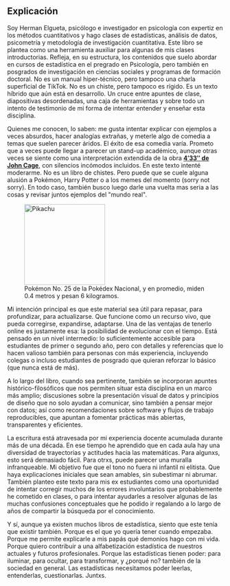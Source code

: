 ## Explicación

Soy Herman Elgueta, psicólogo e investigador en psicología con expertiz en los métodos cuantitativos y hago clases de estadísticas, análisis de datos, psicometría y metodología  de investigación cuantitativa. Este libro se plantea como una herramienta auxiliar para algunas de mis clases introductorias. Refleja, en su estructura, los contenidos que suelo abordar en cursos de estadística en el pregrado en Psicología, pero también en posgrados de investigación en ciencias sociales y programas de formación doctoral. No es un manual hiper-técnico, pero tampoco una charla superficial de TikTok. No es un chiste, pero tampoco es rígido. Es un texto híbrido que aún está en desarrollo. Un cruce entre apuntes de clase, diapositivas desordenadas, una caja de herramientas y sobre todo un intento de testimonio de mi forma de intentar entender y enseñar esta disciplina.

Quienes me conocen, lo saben: me gusta intentar explicar con ejemplos a veces absurdos, hacer analogías extrañas, y meterle algo de comedia a temas que suelen parecer áridos. El éxito de esa comedia varía. Prometo que a veces puede llegar a parecer un stand-up académico, aunque otras veces se siente como una interpretación extendida de la obra [**4′33″ de John Cage**](https://youtu.be/AWVUp12XPpU), con silencios incómodos incluidos. En este texto intenté moderarme. No es un libro de chistes. Pero puede que se cuele alguna alusión a Pokémon, Harry Potter o a los memes del momento (sorry not sorry). En todo caso, también busco luego darle una vuelta mas seria a las cosas y revisar juntos ejemplos del "mundo real".

<!-- BEGIN:IMG -->

<figure>
  <img src="https://raw.githubusercontent.com/heelgueta/edesc/refs/heads/main/src/img/pikachu.png" alt="Pikachu" width="188">
  <figcaption>
    Pokémon No. 25 de la Pokédex Nacional, y en promedio, miden 0.4 metros y pesan 6 kilogramos.</p>
  </figcaption>
</figure>

<!-- END:IMG -->


Mi intención principal es que este material sea útil para repasar, para profundizar, para actualizarse. Que funcione como un recurso vivo, que pueda corregirse, expandirse, adaptarse. Una de las ventajas de tenerlo online es justamente esa: la posibilidad de evolucionar con el tiempo. Está pensado en un nivel intermedio: lo suficientemente accesible para estudiantes de primer o segundo año, pero con detalles y referencias que lo hacen valioso también para personas con más experiencia, incluyendo colegas o incluso estudiantes de posgrado que quieran reforzar lo básico (que nunca está de más). 

A lo largo del libro, cuando sea pertinente, también se incorporan apuntes histórico-filosóficos que nos permiten situar esta disciplina en un marco más amplio; discusiones sobre la presentación visual de datos y principios de diseño que no solo ayudan a comunicar, sino también a pensar mejor con datos; así como recomendaciones sobre software y flujos de trabajo reproducibles, que apuntan a fomentar prácticas más abiertas, transparentes y eficientes.

La escritura está atravesada por mi experiencia docente acumulada durante más de una década. En ese tiempo he aprendido que en cada aula hay una diversidad de trayectorias y actitudes hacia las matemáticas. Para algunxs, esto será demasiado fácil. Para otrxs, puede parecer una muralla infranqueable. Mi objetivo fue que el tono no fuera ni infantil ni elitista. Que haya explicaciones iniciales que sean amables, sin subestimar ni abrumar. También planteo este texto para mis ex estudiantes como una oportunidad de intentar corregir muchos de los errores involuntarios que probablemente he cometido en clases, o para intentar ayudarles a resolver algunas de las muchas confusiones conceptuales que he podido ir regalando a lo largo de años de compartir la búsqueda por el conocimiento.

Y sí, aunque ya existen muchos libros de estadística, siento que este tenía que existir también. Porque es el que yo quería tener cuando empezaba. Porque me permite explicarle a mis papás qué demonios hago con mi vida. Porque quiero contribuir a una alfabetización estadística de nuestros actuales y futuros profesionales. Porque las estadísticas tienen poder: para iluminar, para ocultar, para transformar, y ¿porqué no? también de la sociedad en general. Las estadísticas necesitamos poder leerlas, entenderlas, cuestionarlas. Juntxs.

